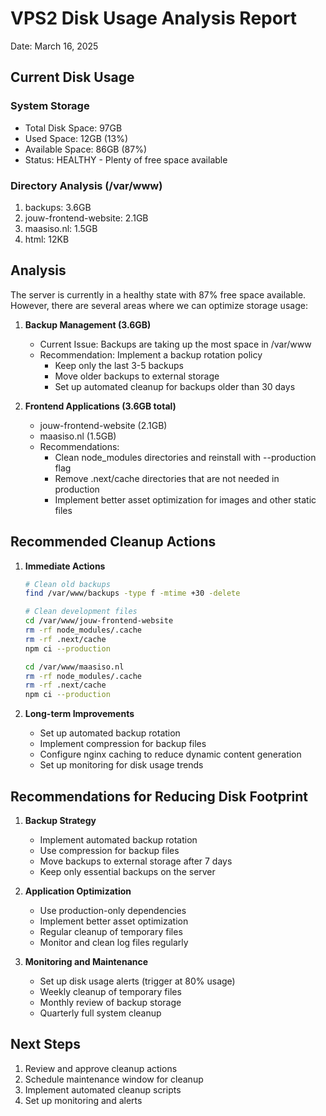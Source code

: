 # VPS2 Disk Usage Analysis Report
Date: March 16, 2025

## Current Disk Usage

### System Storage
- Total Disk Space: 97GB
- Used Space: 12GB (13%)
- Available Space: 86GB (87%)
- Status: HEALTHY - Plenty of free space available

### Directory Analysis (/var/www)
1. backups: 3.6GB
2. jouw-frontend-website: 2.1GB
3. maasiso.nl: 1.5GB
4. html: 12KB

## Analysis

The server is currently in a healthy state with 87% free space available. However, there are several areas where we can optimize storage usage:

1. **Backup Management (3.6GB)**
   - Current Issue: Backups are taking up the most space in /var/www
   - Recommendation: Implement a backup rotation policy
     * Keep only the last 3-5 backups
     * Move older backups to external storage
     * Set up automated cleanup for backups older than 30 days

2. **Frontend Applications (3.6GB total)**
   - jouw-frontend-website (2.1GB)
   - maasiso.nl (1.5GB)
   - Recommendations:
     * Clean node_modules directories and reinstall with --production flag
     * Remove .next/cache directories that are not needed in production
     * Implement better asset optimization for images and other static files

## Recommended Cleanup Actions

1. **Immediate Actions**
   ```bash
   # Clean old backups
   find /var/www/backups -type f -mtime +30 -delete

   # Clean development files
   cd /var/www/jouw-frontend-website
   rm -rf node_modules/.cache
   rm -rf .next/cache
   npm ci --production

   cd /var/www/maasiso.nl
   rm -rf node_modules/.cache
   rm -rf .next/cache
   npm ci --production
   ```

2. **Long-term Improvements**
   - Set up automated backup rotation
   - Implement compression for backup files
   - Configure nginx caching to reduce dynamic content generation
   - Set up monitoring for disk usage trends

## Recommendations for Reducing Disk Footprint

1. **Backup Strategy**
   - Implement automated backup rotation
   - Use compression for backup files
   - Move backups to external storage after 7 days
   - Keep only essential backups on the server

2. **Application Optimization**
   - Use production-only dependencies
   - Implement better asset optimization
   - Regular cleanup of temporary files
   - Monitor and clean log files regularly

3. **Monitoring and Maintenance**
   - Set up disk usage alerts (trigger at 80% usage)
   - Weekly cleanup of temporary files
   - Monthly review of backup storage
   - Quarterly full system cleanup

## Next Steps

1. Review and approve cleanup actions
2. Schedule maintenance window for cleanup
3. Implement automated cleanup scripts
4. Set up monitoring and alerts
